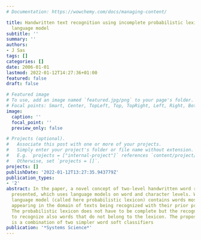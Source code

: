 ```yaml
---
# Documentation: https://wowchemy.com/docs/managing-content/

title: Handwritten text recognition using incomplete probabilistic lexicon and character
  language model
subtitle: ''
summary: ''
authors:
- J Sas
tags: []
categories: []
date: 2006-01-01
lastmod: 2022-01-12T14:27:36+01:00
featured: false
draft: false

# Featured image
# To use, add an image named `featured.jpg/png` to your page's folder.
# Focal points: Smart, Center, TopLeft, Top, TopRight, Left, Right, BottomLeft, Bottom, BottomRight.
image:
  caption: ''
  focal_point: ''
  preview_only: false

# Projects (optional).
#   Associate this post with one or more of your projects.
#   Simply enter your project's folder or file name without extension.
#   E.g. `projects = ["internal-project"]` references `content/project/deep-learning/index.md`.
#   Otherwise, set `projects = []`.
projects: []
publishDate: '2022-01-12T13:27:35.943779Z'
publication_types:
- '2'
abstract: In the paper, a novel concept of two-level handwritten word recognizer is
  presented, which uses language models on word and character levels. Word level unigram
  language model (called here probabilistic lexicon) contains words most frequently
  appearing in the domain of texts being recognized with their prior probabilities.
  The probabilistic lexicon does not have to be complete but the recognizer is expected
  to recognize also words that do not belong to the lexicon. The proposed recognizer
  is a combination of two simpler word soft classifiers
publication: '*Systems Science*'
---
```

